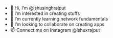 - 👋 Hi, I’m @ishusinghrajput
- 👀 I’m interested in creating stuffs
- 🌱 I’m currently learning network fundamentals
- 💞️ I’m looking to collaborate on creating apps
- 📫 Connect me on Instagram @ishuxrajput

<!---
ishusinghrajput/ishusinghrajput is a ✨ special ✨ repository because its `README.md` (this file) appears on your GitHub profile.
You can click the Preview link to take a look at your changes.
--->
